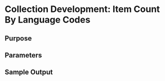# Collection Development: Item Count By Language Codes 

## Purpose

## Parameters

## Sample Output
